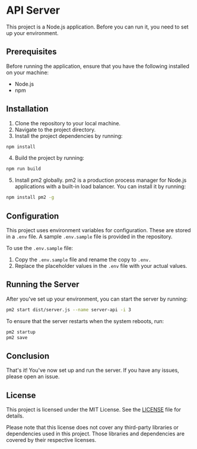 # API Server

This project is a Node.js application. Before you can run it, you need to set up your environment.

## Prerequisites

Before running the application, ensure that you have the following installed on your machine:

- Node.js
- npm

## Installation

1. Clone the repository to your local machine.
2. Navigate to the project directory.
3. Install the project dependencies by running:

```sh
npm install
```

4. Build the project by running:

```sh
npm run build
```

5. Install pm2 globally. pm2 is a production process manager for Node.js applications with a built-in load balancer. You can install it by running:

```sh
npm install pm2 -g
```

## Configuration

This project uses environment variables for configuration. These are stored in a `.env` file. A sample `.env.sample` file is provided in the repository.

To use the `.env.sample` file:

1. Copy the `.env.sample` file and rename the copy to `.env.`
2. Replace the placeholder values in the `.env` file with your actual values.

## Running the Server

After you've set up your environment, you can start the server by running:

```sh
pm2 start dist/server.js --name server-api -i 3
```

To ensure that the server restarts when the system reboots, run:

```sh
pm2 startup
pm2 save
```

## Conclusion

That's it! You've now set up and run the server. If you have any issues, please open an issue.

## License

This project is licensed under the MIT License. See the [LICENSE](./LICENSE) file for details.

Please note that this license does not cover any third-party libraries or dependencies used in this project. Those libraries and dependencies are covered by their respective licenses.
